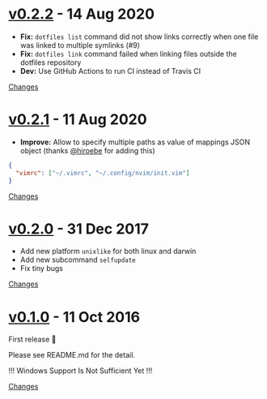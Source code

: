 <a name="v0.2.2"></a>
# [v0.2.2](https://github.com/rhysd/dotfiles/releases/tag/v0.2.2) - 14 Aug 2020

- **Fix:** `dotfiles list` command did not show links correctly when one file was linked to multiple symlinks (#9)
- **Fix:** `dotfiles link` command failed when linking files outside the dotfiles repository
- **Dev:** Use GitHub Actions to run CI instead of Travis CI

[Changes][v0.2.2]


<a name="v0.2.1"></a>
# [v0.2.1](https://github.com/rhysd/dotfiles/releases/tag/v0.2.1) - 11 Aug 2020

- **Improve:** Allow to specify multiple paths as value of mappings JSON object (thanks [@hiroebe](https://github.com/hiroebe) for adding this)
```json
{
  "vimrc": ["~/.vimrc", "~/.config/nvim/init.vim"]
}
```

[Changes][v0.2.1]


<a name="v0.2.0"></a>
# [v0.2.0](https://github.com/rhysd/dotfiles/releases/tag/v0.2.0) - 31 Dec 2017

- Add new platform `unixlike` for both linux and darwin
- Add new subcommand `selfupdate`
- Fix tiny bugs

[Changes][v0.2.0]


<a name="v0.1.0"></a>
# [v0.1.0](https://github.com/rhysd/dotfiles/releases/tag/v0.1.0) - 11 Oct 2016

First release :tada:

Please see README.md for the detail.  

!!! Windows Support Is Not Sufficient Yet !!!


[Changes][v0.1.0]


[v0.2.2]: https://github.com/rhysd/dotfiles/compare/v0.2.1...v0.2.2
[v0.2.1]: https://github.com/rhysd/dotfiles/compare/v0.2.0...v0.2.1
[v0.2.0]: https://github.com/rhysd/dotfiles/compare/v0.1.0...v0.2.0
[v0.1.0]: https://github.com/rhysd/dotfiles/tree/v0.1.0

 <!-- Generated by changelog-from-release -->
